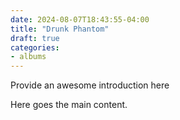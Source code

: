 ```yaml
--- 
date: 2024-08-07T18:43:55-04:00 
title: "Drunk Phantom" 
draft: true 
categories: 
- albums
--- 
```

  
Provide an awesome introduction here 
  
<!--more--> 
  
Here goes the main content. 
